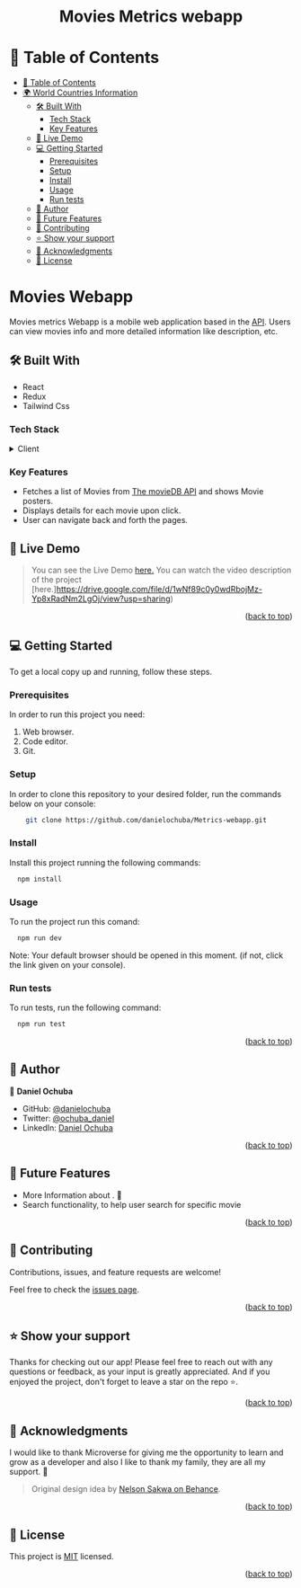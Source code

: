 <a name="readme-top"></a>

<div align="center">
  <h1><b>
Movies Metrics webapp</b></h1>
</div>

<!-- TABLE OF CONTENTS -->

# 📗 Table of Contents

- [📗 Table of Contents](#-table-of-contents)
- [🌍 World Countries Information ](#-world-countries-information-)
  - [🛠 Built With ](#-built-with-)
    - [Tech Stack ](#tech-stack-)
    - [Key Features ](#key-features-)
  - [🚀 Live Demo ](#-live-demo-)
  - [💻 Getting Started ](#-getting-started-)
    - [Prerequisites](#prerequisites)
    - [Setup](#setup)
    - [Install](#install)
    - [Usage](#usage)
    - [Run tests](#run-tests)
  - [👥 Author ](#-author-)
  - [🔭 Future Features ](#-future-features-)
  - [🤝 Contributing ](#-contributing-)
  - [⭐️ Show your support ](#️-show-your-support-)
  - [🙏 Acknowledgments ](#-acknowledgments-)
  - [📝 License ](#-license-)

<!-- PROJECT DESCRIPTION -->

# Movies Webapp <a name="about-project"></a>

Movies metrics Webapp is a mobile web application based in the [ API](https://api.themoviedb.org.com/). Users can view movies info and more detailed information like description, etc.

## 🛠 Built With <a name="built-with"></a>

- React
- Redux
- Tailwind Css

### Tech Stack <a name="tech-stack"></a>

<details>
  <summary>Client</summary>
  <ul>
    <li><a href="https://react.dev/">React</a></li>
    <li><a href="https://redux.js.org/">Redux</a></li>
    <li><a href="https://tailwindcss.com/">Tailwind Css</a></li>
  </ul>
</details>

### Key Features <a name="key-features"></a>

- Fetches a list of Movies from [The movieDB API](https://wwww.themoviedb.org) and shows Movie posters.
- Displays details for each movie upon click.
- User can navigate back and forth the pages.

## 🚀 Live Demo <a name="live-demo"></a>

> You can see the Live Demo [here.](https://zippy-banoffee-00ecfc.netlify.app/)
> You can watch the video description of the project [here.]https://drive.google.com/file/d/1wNf89c0y0wdRbojMz-Yp8xRadNm2LgOj/view?usp=sharing)


<p align="right">(<a href="#readme-top">back to top</a>)</p>

## 💻 Getting Started <a name="getting-started"></a>

To get a local copy up and running, follow these steps.

### Prerequisites

In order to run this project you need:

1. Web browser.
2. Code editor.
3. Git.

### Setup

In order to clone this repository to your desired folder, run the commands below on your console:

```sh
    git clone https://github.com/danielochuba/Metrics-webapp.git
```

### Install

Install this project running the following commands:

```sh
  npm install
```

### Usage

To run the project run this comand:

```sh
  npm run dev
```
Note: Your default browser should be opened in this moment. (if not, click the link given on your console).

### Run tests

To run tests, run the following command:

```sh
  npm run test
```

<p align="right">(<a href="#readme-top">back to top</a>)</p>

<!-- AUTHORS -->

## 👥 Author <a name="authors"></a>

👤 **Daniel Ochuba**
- GitHub: [@danielochuba](https://github.com/danielochuba)
- Twitter: [@ochuba_daniel](https://twitter.com/ochuba_daniel)
- LinkedIn: [Daniel Ochuba](www.linkedin.com/in/daniel-ochuba-ugochukwu)

<p align="right">(<a href="#readme-top">back to top</a>)</p>

## 🔭 Future Features <a name="future-features"></a>

- More Information about . 🎉
- Search functionality, to help user search for specific movie

<p align="right">(<a href="#readme-top">back to top</a>)</p>

<!-- CONTRIBUTING -->

## 🤝 Contributing <a name="contributing"></a>

Contributions, issues, and feature requests are welcome!

Feel free to check the [issues page](https://github.com/danielochuba/Metrics-webapp/issues).

<p align="right">(<a href="#readme-top">back to top</a>)</p>

<!-- SUPPORT -->

## ⭐️ Show your support <a name="support"></a>

Thanks for checking out our app! Please feel free to reach out with any questions or feedback, as your input is greatly appreciated. And if you enjoyed the project, don't forget to leave a star on the repo ⭐️.

<p align="right">(<a href="#readme-top">back to top</a>)</p>

<!-- ACKNOWLEDGEMENTS -->

## 🙏 Acknowledgments <a name="acknowledgements"></a>

I would like to thank Microverse for giving me the opportunity to learn and grow as a developer and also I like to thank my family, they are all my support. 🌟


>Original design idea by [Nelson Sakwa on Behance](https://www.behance.net/sakwadesignstudio).

<p align="right">(<a href="#readme-top">back to top</a>)</p>

<!-- FAQ (optional) -->

<!-- LICENSE -->

## 📝 License <a name="license"></a>

This project is [MIT](./MIT.md) licensed.

<p align="right">(<a href="#readme-top">back to top</a>)</p>

